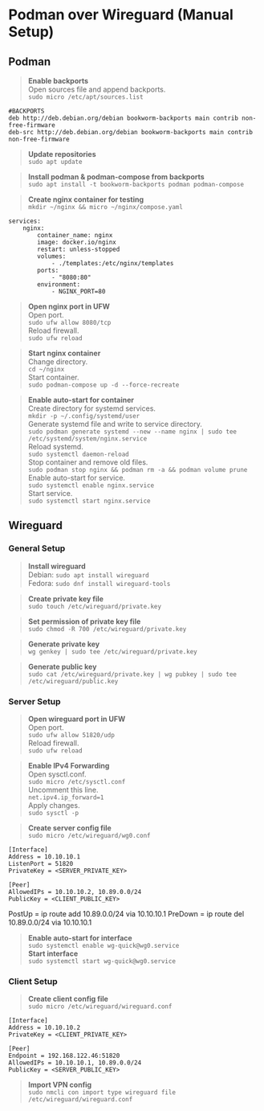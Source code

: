 # Podman over Wireguard (Manual Setup)
## Podman
> **Enable backports**\
Open sources file and append backports.\
`sudo micro /etc/apt/sources.list`
```
#BACKPORTS
deb http://deb.debian.org/debian bookworm-backports main contrib non-free-firmware
deb-src http://deb.debian.org/debian bookworm-backports main contrib non-free-firmware
```

> **Update repositories**\
`sudo apt update`

> **Install podman & podman-compose from backports**\
`sudo apt install -t bookworm-backports podman podman-compose`

> **Create nginx container for testing**\
`mkdir ~/nginx && micro ~/nginx/compose.yaml`
```
services:
    nginx:
        container_name: nginx
        image: docker.io/nginx
        restart: unless-stopped
        volumes:
            - ./templates:/etc/nginx/templates
        ports:
            - "8080:80"
        environment:
            - NGINX_PORT=80
```

> **Open nginx port in UFW**\
Open port.\
`sudo ufw allow 8080/tcp`\
Reload firewall.\
`sudo ufw reload`

> **Start nginx container**\
Change directory.\
`cd ~/nginx`\
Start container.\
`sudo podman-compose up -d --force-recreate`

> **Enable auto-start for container**\
Create directory for systemd services.\
`mkdir -p ~/.config/systemd/user`\
Generate systemd file and write to service directory.\
`sudo podman generate systemd --new --name nginx | sudo tee /etc/systemd/system/nginx.service`\
Reload systemd.\
`sudo systemctl daemon-reload`\
Stop container and remove old files.\
`sudo podman stop nginx && podman rm -a && podman volume prune`\
Enable auto-start for service.\
`sudo systemctl enable nginx.service`\
Start service.\
`sudo systemctl start nginx.service`


## Wireguard
### General Setup
> **Install wireguard**\
Debian: `sudo apt install wireguard`\
Fedora: `sudo dnf install wireguard-tools`

> **Create private key file**\
`sudo touch /etc/wireguard/private.key`

> **Set permission of private key file**\
`sudo chmod -R 700 /etc/wireguard/private.key`

> **Generate private key**\
`wg genkey | sudo tee /etc/wireguard/private.key`

> **Generate public key**\
`sudo cat /etc/wireguard/private.key | wg pubkey | sudo tee /etc/wireguard/public.key`

### Server Setup
> **Open wireguard port in UFW**\
Open port.\
`sudo ufw allow 51820/udp`\
Reload firewall.\
`sudo ufw reload`


> **Enable IPv4 Forwarding**\
Open sysctl.conf.\
`sudo micro /etc/sysctl.conf`\
Uncomment this line.\
`net.ipv4.ip_forward=1`\
Apply changes.\
`sudo sysctl -p`

> **Create server config file**\
`sudo micro /etc/wireguard/wg0.conf`
```
[Interface]
Address = 10.10.10.1
ListenPort = 51820
PrivateKey = <SERVER_PRIVATE_KEY>

[Peer]
AllowedIPs = 10.10.10.2, 10.89.0.0/24
PublicKey = <CLIENT_PUBLIC_KEY>
```
PostUp = ip route add 10.89.0.0/24 via 10.10.10.1
PreDown = ip route del 10.89.0.0/24 via 10.10.10.1

> **Enable auto-start for interface**\
`sudo systemctl enable wg-quick@wg0.service`\
**Start interface**\
`sudo systemctl start wg-quick@wg0.service`

### Client Setup
> **Create client config file**\
`sudo micro /etc/wireguard/wireguard.conf`
```
[Interface]
Address = 10.10.10.2
PrivateKey = <CLIENT_PRIVATE_KEY>

[Peer]
Endpoint = 192.168.122.46:51820
AllowedIPs = 10.10.10.1, 10.89.0.0/24
PublicKey = <SERVER_PUBLIC_KEY>
```

> **Import VPN config**\
`sudo nmcli con import type wireguard file /etc/wireguard/wireguard.conf`
